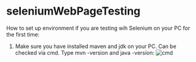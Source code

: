 # seleniumWebPageTesting

How to set up environment if you are testing wih Selenium on your PC for the first time:

1. Make sure you have installed maven and jdk on your PC. Can be checked via cmd. Type mvn -version and java -version:
![cmd](https://user-images.githubusercontent.com/55987521/105578866-d88eb300-5d8b-11eb-8aca-891eb9a58aee.PNG)


